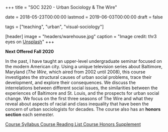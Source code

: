 +++
title = "SOC 3220 - Urban Sociology & The Wire"

date = 2018-05-23T00:00:00
lastmod = 2019-06-03T00:00:00
draft = false

tags = ["teaching", "urban", "visual-sociology"]

[header]
image = "headers/warehouse.jpg"
caption = "Image credit: thr3 eyes on [Unsplash](https://unsplash.com/photos/lBrx8YxEMsY)"
+++

**Next Offered Fall 2020**

In the past, I have taught an upper-level undergraduate seminar focused on the modern American city. Using a unique television series about Baltimore, Maryland (*The Wire*, which aired from 2002 until 2008), this course investigates the structural causes of urban social problems, trace their development, and explore their consequences. We discuss the interrelations between different social issues, the similarities between the experiences of Baltimore and St. Louis, and the prospects for urban social change. We focus on the first three seasons of The Wire and what they reveal about aspects of racial and class inequality that have been the concern of urban sociologists for decades. The course also has an **honors section** each semester. 

<a class="btn btn-primary btn-outline" href="/files/syllabi/soc3220-syllabus.pdf" target="_blank"> <i class="fa fa-file-text" aria-hidden="true"></i> Course Syllabus </a> <a class="btn btn-primary btn-outline" href="/files/syllabi/soc3220-readingList.pdf" target="_blank"> <i class="fa fa-file-text" aria-hidden="true"></i> Course Reading List </a> <a class="btn btn-primary btn-outline" href="/files/syllabi/soc3220-honorsSupplement.pdf" target="_blank"> <i class="fa fa-file-text" aria-hidden="true"></i> Course Honors Supplement </a>
